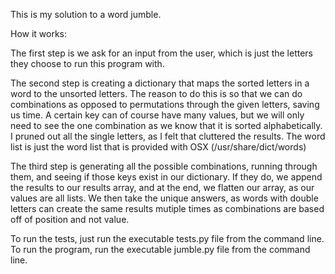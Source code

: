 This is my solution to a word jumble.

How it works:

The first step is we ask for an input from the user, which is just the letters they choose to run this program with.

The second step is creating a dictionary that maps the sorted letters in a word to the unsorted letters. The reason
to do this is so that we can do combinations as opposed to permutations through the given letters, saving us time. A
certain key can of course have many values, but we will only need to see the one combination as we know that it is
sorted alphabetically. I pruned out all the single letters, as I felt that cluttered the results. The word list is just
the word list that is provided with OSX (/usr/share/dict/words)

The third step is generating all the possible combinations, running through them, and seeing if those keys exist in
our dictionary. If they do, we append the results to our results array, and at the end, we flatten our array, as our
values are all lists. We then take the unique answers, as words with double letters can create the same results mutiple times as combinations are based off of position and not value.

To run the tests, just run the executable tests.py file from the command line.
To run the program, run the executable jumble.py file from the command line.
